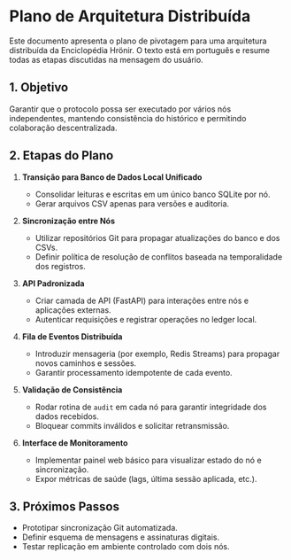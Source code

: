 # Plano de Arquitetura Distribuída

Este documento apresenta o plano de pivotagem para uma arquitetura distribuída da Enciclopédia Hrönir. O texto está em português e resume todas as etapas discutidas na mensagem do usuário.

## 1. Objetivo

Garantir que o protocolo possa ser executado por vários nós independentes, mantendo consistência do histórico e permitindo colaboração descentralizada.

## 2. Etapas do Plano

1. **Transição para Banco de Dados Local Unificado**
   - Consolidar leituras e escritas em um único banco SQLite por nó.
   - Gerar arquivos CSV apenas para versões e auditoria.

2. **Sincronização entre Nós**
   - Utilizar repositórios Git para propagar atualizações do banco e dos CSVs.
   - Definir política de resolução de conflitos baseada na temporalidade dos registros.

3. **API Padronizada**
   - Criar camada de API (FastAPI) para interações entre nós e aplicações externas.
   - Autenticar requisições e registrar operações no ledger local.

4. **Fila de Eventos Distribuída**
   - Introduzir mensageria (por exemplo, Redis Streams) para propagar novos caminhos e sessões.
   - Garantir processamento idempotente de cada evento.

5. **Validação de Consistência**
   - Rodar rotina de `audit` em cada nó para garantir integridade dos dados recebidos.
   - Bloquear commits inválidos e solicitar retransmissão.

6. **Interface de Monitoramento**
   - Implementar painel web básico para visualizar estado do nó e sincronização.
   - Expor métricas de saúde (lags, última sessão aplicada, etc.).

## 3. Próximos Passos

- Prototipar sincronização Git automatizada.
- Definir esquema de mensagens e assinaturas digitais.
- Testar replicação em ambiente controlado com dois nós.

